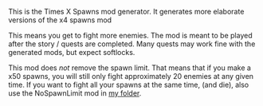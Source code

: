 This is the Times X Spawns mod generator.
It generates more elaborate versions of the x4 spawns mod

This means you get to fight more enemies.
The mod is meant to be played after the story / quests are completed.
Many quests may work fine with the generated mods, but expect softlocks.

This mod does *not* remove the spawn limit.
That means that if you make a x50 spawns, you will still only fight approximately 20 enemies at any given time.
If you want to fight all your spawns at the same time, (and die), also use the NoSpawnLimit mod in [my folder](https://github.com/BLCM/BLCMods/tree/master/Borderlands%202%20mods/LightChaosman).
